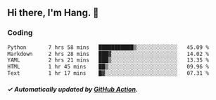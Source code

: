## Hi there, I'm Hang. 👋

### Coding

<!--START_SECTION:waka-->

```txt
Python       7 hrs 58 mins   ███████████▒░░░░░░░░░░░░░   45.09 %
Markdown     2 hrs 28 mins   ███▓░░░░░░░░░░░░░░░░░░░░░   14.02 %
YAML         2 hrs 21 mins   ███▒░░░░░░░░░░░░░░░░░░░░░   13.35 %
HTML         1 hr 45 mins    ██▒░░░░░░░░░░░░░░░░░░░░░░   09.96 %
Text         1 hr 17 mins    █▓░░░░░░░░░░░░░░░░░░░░░░░   07.31 %
```

<!--END_SECTION:waka-->

##### ✓ Automatically updated by [GitHub Action](https://github.com/huhuhang/huhuhang/actions).
